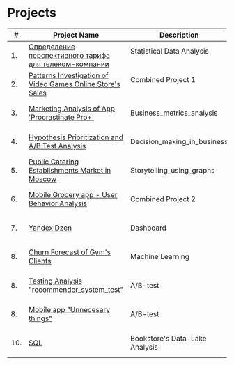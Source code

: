 # Projects

| #    | Project Name                | Description                                                     | Stack                                                         |
| ---- | ------------------------------------------------------------ | ------------------------------------------------------------ | ------------------------------------------------------------ |
| 1.   | [Определение перспективного тарифа для телеком-компании](https://github.com/damsshakirov/data_analyst_projects/tree/main/projects_rus/1_statistical_data_analysis) | Statistical Data Analysis <br/>  <br/>  | python, pandas, numpy       |
| 2.   | [Patterns Investigation of Video Games Online Store's Sales](https://github.com/damsshakirov/data_analyst_projects/tree/main/projects_rus/2_combined_project_1) | Combined Project 1 <br/> <br/> | python, pandas, numpy |
| 3.   | [Marketing Analysis of App 'Procrastinate Pro+'](https://github.com/damsshakirov/data_analyst_projects/tree/main/projects_rus/3_business_metrics_analysis) | Business_metrics_analysis | python, pandas, numpy |
| 4.   | [Hypothesis Prioritization and A/B Test Analysis](https://github.com/damsshakirov/data_analyst_projects/tree/main/projects_rus/4_decision_making_in_business) | Decision_making_in_business | python, pandas, numpy |
| 5.   | [Public Catering Establishments Market in Moscow](https://github.com/damsshakirov/data_analyst_projects/tree/main/projects_rus/5_storytelling_using_graphs) | Storytelling_using_graphs | python, pandas, numpy |
| 6.   | [Mobile Grocery app - User Behavior Analysis](https://github.com/damsshakirov/data_analyst_projects/tree/main/projects_rus/6_combined_project_2) | Combined Project 2 | python, pandas, numpy |
| 7.   | [Yandex Dzen](https://github.com/damsshakirov/data_analyst_projects/tree/main/projects_rus/7_dashboard) | Dashboard | python, pandas, numpy |
| 8.   | [Churn Forecast of Gym's Clients](https://github.com/damsshakirov/data_analyst_projects/tree/main/projects_rus/8_machine_learning) | Machine Learning | python, pandas, numpy |
| 8.   | [Testing Analysis "recommender_system_test"](https://github.com/damsshakirov/data_analyst_projects/tree/main/projects_rus/9_final_project) | A/B-test | python, pandas, numpy |
| 8.   | [Mobile app "Unnecesary things"](https://github.com/damsshakirov/data_analyst_projects/tree/main/projects_rus/9_final_project) | A/B-test| python, pandas, numpy |
| 10.   | [SQL](https://github.com/damsshakirov/data_analyst_projects/tree/main/projects_rus/9_final_project) | Bookstore's Data-Lake Analysis | python, sql, pandas, create_engine|